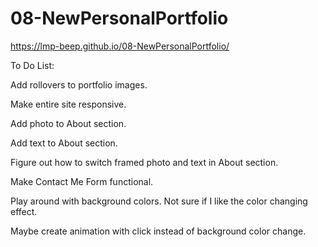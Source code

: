 # 08-NewPersonalPortfolio

https://lmp-beep.github.io/08-NewPersonalPortfolio/


To Do List:

Add rollovers to portfolio images.

Make entire site responsive.

Add photo to About section.

Add text to About section.

Figure out how to switch framed photo and text in About section.

Make Contact Me Form functional.

Play around with background colors. Not sure if I like the color changing effect.

Maybe create animation with click instead of background color change.

